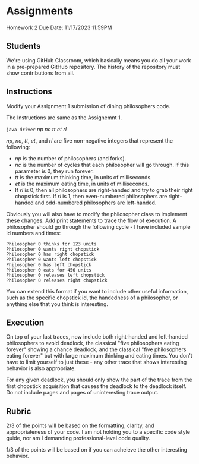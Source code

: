 # Assignments
Homework 2
Due Date: 11/17/2023 11.59PM

## Students

We're using GitHub Classroom, which basically means you do all your work in a pre-prepared GitHub repository.
The history of the repository must show contributions from all.

## Instructions

Modify your Assignment 1 submission of dining philosophers code.

The Instructions are same as the Assignemnt 1. 

`java driver` *np nc tt et rl*

*np*, *nc*, *tt*, *et*, and *rl* are five non-negative integers that represent the following:

- *np* is the number of philosophers (and forks).
- *nc* is the number of cycles that each philosopher will go through. If this parameter is 0, they run forever.
- *tt* is the maximum thinking time, in units of milliseconds.
- *et* is the maximum eating time, in units of milliseconds.
- If *rl* is 0, then all philosophers are right-handed and try to grab their right chopstick first. If *rl* is 1, then even-numbered philosophers are right-handed and odd-numbered philosophers are  left-handed.

Obviously you will also have to modify the philosopher class to implement these changes.
Add print statements to trace the flow of execution.
A philosopher should go through the following cycle - I have included sample id numbers and times:

    Philosopher 0 thinks for 123 units
    Philosopher 0 wants right chopstick
    Philosopher 0 has right chopstick
    Philosopher 0 wants left chopstick
    Philosopher 0 has left chopstick
    Philosopher 0 eats for 456 units
    Philosopher 0 releases left chopstick
    Philosopher 0 releases right chopstick

You can extend this format if you want to include other useful information, such as the specific chopstick id, the handedness of a philosopher, or anything else that you think is interesting.

## Execution

On top of your last traces, now include both right-handed and left-handed philosophers to avoid deadlock, the classical "five philosophers eating forever" showing a chance deadlock, and the classical "five philosophers eating forever" but with large maximum thinking and eating times. 
You don't have to limit yourself to just these - any other trace that shows interesting behavior is also appropriate.

For any given deadlock, you should only show the part of the trace from the first chopstick acquisition that causes the deadlock to the deadlock itself.
Do not include pages and pages of uninteresting trace output.

## Rubric

2/3 of the points will be based on the formatting, clarity, and appropriateness of your code.
I am not holding you to a specific code style guide, nor am I demanding professional-level code quality.

1/3 of the points will be based on if you can acheieve the other interesting behavior.
